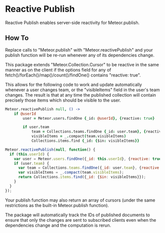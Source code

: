 # Reactive Publish
Reactive Publish enables server-side reactivity for Meteor.publish.

## How To
Replace calls to "Meteor.publish" with "Meteor.reactivePublish" and
your publish function will be re-run whenever any of its dependencies
change.

This package extends "Meteor.Collection.Cursor" to be reactive in
the same manner as on the client if the options field for any of
fetch()/forEach()/map()/count()/findOne() contains "reactive: true".

This allows for the following code to work and update automatically
whenever a user changes team, or the "visibleItems" field in the user's
team changes. The result is that at any time the published collection
will contain precisely those items which should be visible to the user.

```coffeescript
Meteor.reactivePublish null, () ->
	if @userId
		user = Meteor.users.findOne {_id: @userId}, {reactive: true}

		if user.team
			team = Collections.teams.findOne {_id: user.team}, {reactive: true}
			visibleItems = _.compact(team.visibleItems)
			Collections.items.find {_id: {$in: visibleItems}}
```

```javascript
Meteor.reactivePublish(null, function() {
  if (this.userId) {
    var user = Meteor.users.findOne({_id: this.userId}, {reactive: true});
    if (user.team) {
      var team = Collections.teams.findOne({_id: user.team}, {reactive: true});
      var visibleItems = _.compact(team.visibleItems);
      return Collections.items.find({_id: {$in: visibleItems}});
    }
  }
});
```

Your publish function may also return an array of cursors (under the
same restrictions as the built-in Meteor.publish function).

The package will automatically track the IDs of published documents
to ensure that only the changes are sent to subscribed clients even
when the dependencies change and the computation is rerun.
